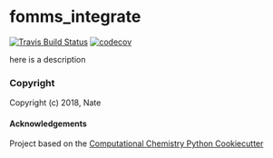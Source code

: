 fomms_integrate
==============================
[//]: # (Badges)
[![Travis Build Status](https://travis-ci.org/REPLACE_WITH_OWNER_ACCOUNT/fomms_integrate.png)](https://travis-ci.org/REPLACE_WITH_OWNER_ACCOUNT/fomms_integrate)
[![codecov](https://codecov.io/gh/REPLACE_WITH_OWNER_ACCOUNT/fomms_integrate/branch/master/graph/badge.svg)](https://codecov.io/gh/REPLACE_WITH_OWNER_ACCOUNT/fomms_integrate/branch/master)

here is a description

### Copyright

Copyright (c) 2018, Nate


#### Acknowledgements
 
Project based on the 
[Computational Chemistry Python Cookiecutter](https://github.com/choderalab/cookiecutter-python-comp-chem)

